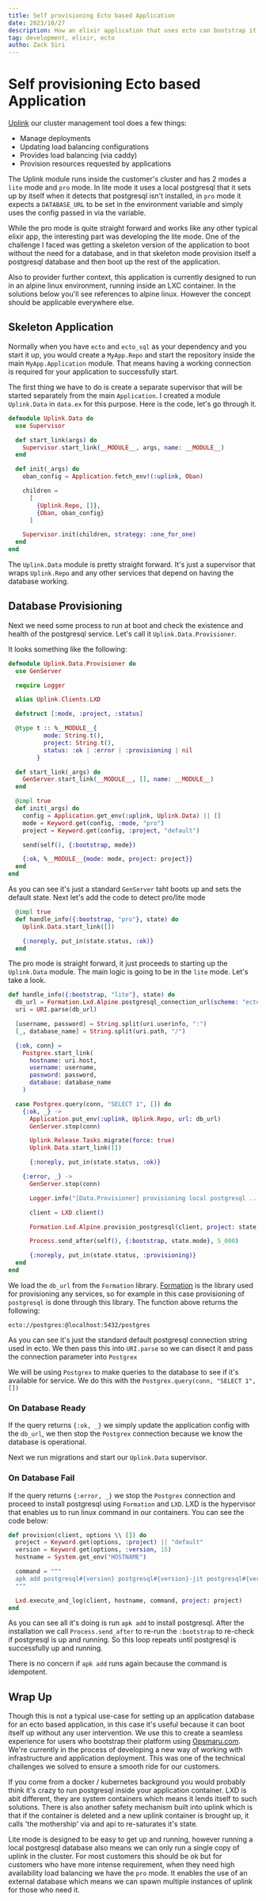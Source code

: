 ```yaml
---
title: Self provisioning Ecto based Application
date: 2023/10/27
description: How an elixir application that uses ecto can bootstrap it's own database.
tag: development, elixir, ecto
autho: Zack Siri
---
```


# Self provisioning Ecto based Application

[Uplink](https://github.com/upmaru/uplink) our cluster management tool does a few things:

- Manage deployments
- Updating load balancing configurations
- Provides load balancing (via caddy)
- Provision resources requested by applications

The Uplink module runs inside the customer's cluster and has 2 modes a `lite` mode and `pro` mode. In lite mode it uses a local postgresql that it sets up by itself when it detects that postgresql isn't installed, in `pro` mode it expects a `DATABASE_URL` to be set in the environment variable and simply uses the config passed in via the variable.

While the pro mode is quite straight forward and works like any other typical elixir app, the interesting part was developing the lite mode. One of the challenge I faced was getting a skeleton version of the application to boot without the need for a database, and in that skeleton mode provision itself a postgresql database and then boot up the rest of the application.

Also to provider further context, this application is currently designed to run in an alpine linux environment, running inside an LXC container. In the solutions below you'll see references to alpine linux. However the concept should be applicable everywhere else.

## Skeleton Application

Normally when you have `ecto` and `ecto_sql` as your dependency and you start it up, you would create a `MyApp.Repo` and start the repository inside the main `MyApp.Application` module. That means having a working connection is required for your application to successfully start.

The first thing we have to do is create a separate supervisor that will be started separately from the main `Application`. I created a module `Uplink.Data` in `data.ex` for this purpose. Here is the code, let's go through it.

```elixir
defmodule Uplink.Data do
  use Supervisor

  def start_link(args) do
    Supervisor.start_link(__MODULE__, args, name: __MODULE__)
  end

  def init(_args) do
    oban_config = Application.fetch_env!(:uplink, Oban)

    children =
      [
        {Uplink.Repo, []},
        {Oban, oban_config}
      ]

    Supervisor.init(children, strategy: :one_for_one)
  end
end
```

The `Uplink.Data` module is pretty straight forward. It's just a supervisor that wraps `Uplink.Repo` and any other services that depend on having the database working.


## Database Provisioning

Next we need some process to run at boot and check the existence and health of the postgresql service. Let's call it `Uplink.Data.Provisioner`.

It looks something like the following:

```elixir
defmodule Uplink.Data.Provisioner do
  use GenServer

  require Logger

  alias Uplink.Clients.LXD

  defstruct [:mode, :project, :status]

  @type t :: %__MODULE__{
          mode: String.t(),
          project: String.t(),
          status: :ok | :error | :provisioning | nil
        }

  def start_link(_args) do
    GenServer.start_link(__MODULE__, [], name: __MODULE__)
  end

  @impl true
  def init(_args) do
    config = Application.get_env(:uplink, Uplink.Data) || []
    mode = Keyword.get(config, :mode, "pro")
    project = Keyword.get(config, :project, "default")

    send(self(), {:bootstrap, mode})

    {:ok, %__MODULE__{mode: mode, project: project}}
  end
end
```

As you can see it's just a standard `GenServer` taht boots up and sets the default state. Next let's add the code to detect pro/lite mode

```elixir
  @impl true
  def handle_info({:bootstrap, "pro"}, state) do
    Uplink.Data.start_link([])

    {:noreply, put_in(state.status, :ok)}
  end
```

The pro mode is straight forward, it just proceeds to starting up the `Uplink.Data` module. The main logic is going to be in the `lite` mode. Let's take a look.

```elixir
def handle_info({:bootstrap, "lite"}, state) do
  db_url = Formation.Lxd.Alpine.postgresql_connection_url(scheme: "ecto")
  uri = URI.parse(db_url)

  [username, password] = String.split(uri.userinfo, ":")
  [_, database_name] = String.split(uri.path, "/")

  {:ok, conn} =
    Postgrex.start_link(
      hostname: uri.host,
      username: username,
      password: password,
      database: database_name
    )

  case Postgrex.query(conn, "SELECT 1", []) do
    {:ok, _} ->
      Application.put_env(:uplink, Uplink.Repo, url: db_url)
      GenServer.stop(conn)

      Uplink.Release.Tasks.migrate(force: true)
      Uplink.Data.start_link([])

      {:noreply, put_in(state.status, :ok)}

    {:error, _} ->
      GenServer.stop(conn)

      Logger.info("[Data.Provisioner] provisioning local postgresql ...")

      client = LXD.client()

      Formation.Lxd.Alpine.provision_postgresql(client, project: state.project)

      Process.send_after(self(), {:bootstrap, state.mode}, 5_000)

      {:noreply, put_in(state.status, :provisioning)}
  end
end
```

We load the `db_url` from the `Formation` library. [Formation](https://github.com/upmaru/formation) is the library used for provisioning any services, so for example in this case provisioning of `postgresql` is done through this library. The function above returns the following:

```
ecto://postgres:@localhost:5432/postgres
```

As you can see it's just the standard default postgresql connection string used in ecto. We then pass this into `URI.parse` so we can disect it and pass the connection parameter into `Postgrex`

We will be using `Postgrex` to make queries to the database to see if it's available for service. We do this with the `Postgrex.query(conn, "SELECT 1", [])`

### On Database Ready

If the query returns `{:ok, _}` we simply update the application config with the `db_url`, we then stop the `Postgrex` connection because we know the database is operational.

Next we run migrations and start our `Uplink.Data` supervisor.

### On Database Fail

If the query returns `{:error, _}` we stop the `Postgrex` connection and proceed to install postgresql using `Formation` and `LXD`. LXD is the hypervisor that enables us to run linux command in our containers. You can see the code below:

```elixir
def provision(client, options \\ []) do
  project = Keyword.get(options, :project) || "default"
  version = Keyword.get(options, :version, 15)
  hostname = System.get_env("HOSTNAME")

  command = """
  apk add postgresql#{version} postgresql#{version}-jit postgresql#{version}-contrib && rc-update add postgresql && rc-service postgresql start
  """

  Lxd.execute_and_log(client, hostname, command, project: project)
end
```

As you can see all it's doing is run `apk add` to install postgresql. After the installation we call `Process.send_after` to re-run the `:bootstrap` to re-check if postgresql is up and running. So this loop repeats until postgresql is successfully up and running.

There is no concern if `apk add` runs again because the command is idempotent.


## Wrap Up

Though this is not a typical use-case for setting up an application database for an ecto based application, in this case it's useful because it can boot itself up without any user intervention. We use this to create a seamless experience for users who bootstrap their platform using [Opsmaru.com](https://opsmaru.com). We're currently in the process of developing a new way of working with infrastructure and application deployment. This was one of the technical challenges we solved to ensure a smooth ride for our customers.

If you come from a docker / kubernetes background you would probably think it's crazy to run postgresql inside your application container. LXD is abit different, they are system containers which means it lends itself to such solutions. There is also another safety mechanism built into uplink which is that if the container is deleted and a new uplink container is brought up, it calls 'the mothership' via and api to re-saturates it's state.

Lite mode is designed to be easy to get up and running, however running a local postgresql database also means we can only run a single copy of uplink in the cluster. For most customers this should be ok but for customers who have more intense requirement, when they need high availability load balancing we have the `pro` mode. It enables the use of an external database which means we can spawn multiple instances of uplink for those who need it.







